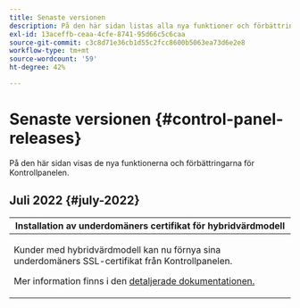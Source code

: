 ```yaml
---
title: Senaste versionen
description: På den här sidan listas alla nya funktioner och förbättringar för Kontrollpanelen
exl-id: 13aceffb-ceaa-4cfe-8741-95d66c5c6caa
source-git-commit: c3c8d71e36cb1d55c2fcc8600b5063ea73d6e2e8
workflow-type: tm+mt
source-wordcount: '59'
ht-degree: 42%

---
```


# Senaste versionen {#control-panel-releases}

På den här sidan visas de nya funktionerna och förbättringarna för Kontrollpanelen.

## Juli 2022 {#july-2022}

<table>
<thead>
<tr>
<th><strong>Installation av underdomäners certifikat för hybridvärdmodell</strong><br/></th>
</tr>
</thead>
<tbody>
<tr>
<td>
<p><p>Kunder med hybridvärdmodell kan nu förnya sina underdomäners SSL-certifikat från Kontrollpanelen.</p><p>Mer information finns i den <a href="../subdomains-certificates/using/renewing-subdomain-certificate.md">detaljerade dokumentationen.</a></p>
</td>
</tr>
</tbody>
</table>
